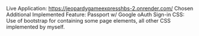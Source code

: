 Live Application: https://jeopardygameexpresshbs-2.onrender.com/
Chosen Additional Implemented Feature: Passport w/ Google oAuth Sign-in
CSS: Use of bootstrap for containing some page elements, all other CSS implemented by myself.
